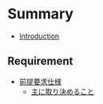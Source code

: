 # Summary

* [Introduction](README.md)

## Requirement
* [前提要求仕様](10_requirement/index.md)
    * [主に取り決めること](10_requirement/studying/toStudy.md)